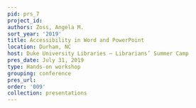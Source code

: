 ```yaml
---
pid: prs_7
project_id: 
authors: Zoss, Angela M.
sort_year: '2019'
title: Accessibility in Word and PowerPoint
location: Durham, NC
host: Duke University Libraries – Librarians’ Summer Camp
pres_date: July 31, 2019
type: Hands-on workshop
grouping: conference
pres_url: 
order: '009'
collection: presentations
---
```

